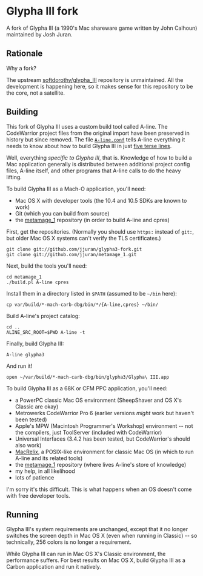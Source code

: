 Glypha III fork
===============

A fork of Glypha III (a 1990's Mac shareware game written by John Calhoun) maintained by Josh Juran.

Rationale
---------

Why a fork?

The upstream [softdorothy/glypha_III][glypha_III] repository is unmaintained.  All the development is happening here, so it makes sense for this repository to be the core, not a satellite.

[glypha_III]:  <https://github.com/softdorothy/glypha_III>

Building
--------

This fork of Glypha III uses a custom build tool called A-line.  The CodeWarrior project files from the original import have been preserved in history but since removed.  The file [`A-line.conf`][A-line.conf] tells A-line everything it needs to know about how to build Glypha III in just [five terse lines][A-line.conf].

[A-line.conf]:  <https://github.com/jjuran/glypha3-fork/blob/public/A-line.conf>

Well, everything *specific to Glypha III*, that is.  Knowledge of how to build a Mac application generally is distributed between additional project config files, A-line itself, and other programs that A-line calls to do the heavy lifting.

To build Glypha III as a Mach-O application, you'll need:

  * Mac OS X with developer tools (the 10.4 and 10.5 SDKs are known to work)
  * Git (which you can build from source)
  * the [metamage_1][] repository (in order to build A-line and cpres)

First, get the repositories.  (Normally you should use `https:` instead of `git:`, but older Mac OS X systems can't verify the TLS certificates.)

	git clone git://github.com/jjuran/glypha3-fork.git
	git clone git://github.com/jjuran/metamage_1.git

Next, build the tools you'll need:

	cd metamage_1
	./build.pl A-line cpres

Install them in a directory listed in `$PATH` (assumed to be `~/bin` here):

	cp var/build/*-mach-carb-dbg/bin/*/{A-line,cpres} ~/bin/

Build A-line's project catalog:

	cd ..
	ALINE_SRC_ROOT=$PWD A-line -t

Finally, build Glypha III:

	A-line glypha3

And run it!

	open ~/var/build/*-mach-carb-dbg/bin/glypha3/Glypha\ III.app

To build Glypha III as a 68K or CFM PPC application, you'll need:

  * a PowerPC classic Mac OS environment (SheepShaver and OS X's Classic are okay)
  * Metrowerks CodeWarrior Pro 6 (earlier versions *might* work but haven't been tested)
  * Apple's MPW (Macintosh Programmer's Workshop) environment -- not the compilers, just ToolServer (included with CodeWarrior)
  * Universal Interfaces (3.4.2 has been tested, but CodeWarrior's should also work)
  * [MacRelix][], a POSIX-like environment for classic Mac OS (in which to run A-line and its related tools)
  * the [metamage_1][] repository (where lives A-line's store of knowledge)
  * my help, in all likelihood
  * lots of patience

I'm sorry it's this difficult.  This is what happens when an OS doesn't come with free developer tools.

[MacRelix]:    <https://www.macrelix.org/>
[metamage_1]:  <https://github.com/jjuran/metamage_1>

Running
-------

Glypha III's system requirements are unchanged, except that it no longer switches the screen depth in Mac OS X (even when running in Classic) -- so technically, 256 colors is no longer a requirement.

While Glypha III can run in Mac OS X's Classic environment, the performance suffers.  For best results on Mac OS X, build Glypha III as a Carbon application and run it natively.
